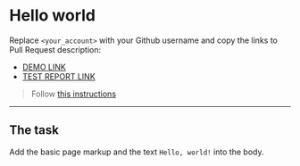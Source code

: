 # Hello world
Replace `<your_account>` with your Github username and copy the links to Pull Request description:
- [DEMO LINK](https://bohdan-stepanets.github.io/layout_hello-world/)
- [TEST REPORT LINK](https://bohdan-stepanets.github.io/layout_hello-world/report/html_report/)

> Follow [this instructions](https://mate-academy.github.io/layout_task-guideline/#how-to-solve-the-layout-tasks-on-github)
___

## The task
Add the basic page markup and the text `Hello, world!` into the body.

